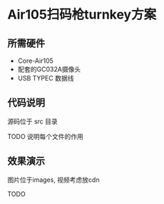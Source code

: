 # Air105扫码枪turnkey方案

## 所需硬件

* Core-Air105 
* 配套的GC032A摄像头
* USB TYPEC 数据线

## 代码说明

源码位于 src 目录

TODO 说明每个文件的作用

## 效果演示

图片位于images, 视频考虑放cdn

TODO 
